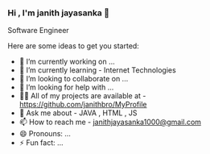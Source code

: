 ###                         Hi , I'm janith jayasanka 👋

Software Engineer

Here are some ideas to get you started:

- 🔭 I’m currently working on ...
- 🌱 I’m currently learning - Internet Technologies
- 👯 I’m looking to collaborate on ...
- 🤔 I’m looking for help with ...
- 👨‍💻 All of my projects are available at - https://github.com/janithbro/MyProfile
- 💬 Ask me about - JAVA , HTML , JS
- 📫 How to reach me - janithjayasanka1000@gmail.com
- 😄 Pronouns: ...
- ⚡ Fun fact: ...
<!--
**janithbro/janithbro** is a ✨ _special_ ✨ repository because its `README.md` (this file) appears on your GitHub profile.

Here are some ideas to get you started:

- 🔭 I’m currently working on ...
- 🌱 I’m currently learning ...
- 👯 I’m looking to collaborate on ...
- 🤔 I’m looking for help with ...
- 💬 Ask me about ...
- 📫 How to reach me: ...
- 😄 Pronouns: ...
- ⚡ Fun fact: ...
-->
